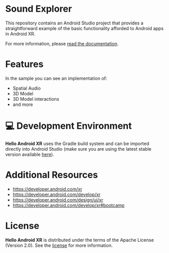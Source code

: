# Sound Explorer

This repository contains an Android Studio project that provides a straightforward example of the
basic functionality afforded to Android apps in Android XR.

For more information, please [read the documentation](https://developer.android.com/develop/xr).

# Features

In the sample you can see an implementation of:

- Spatial Audio
- 3D Model
- 3D Model interactions
- and more

# 💻 Development Environment

**Hello Android XR** uses the Gradle build system and can be imported directly into Android Studio
(make sure you are using the latest stable version available
[here](https://developer.android.com/studio)).

# Additional Resources

- https://developer.android.com/xr
- https://developer.android.com/develop/xr
- https://developer.android.com/design/ui/xr
- https://developer.android.com/develop/xr#bootcamp

# License

**Hello Android XR** is distributed under the terms of the Apache License (Version 2.0). See the
[license](LICENSE) for more information.
